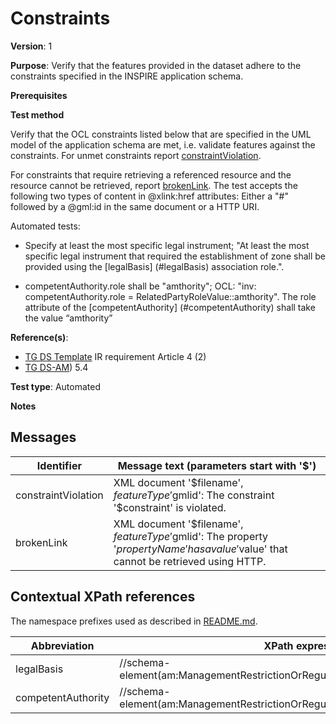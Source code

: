 # Constraints

**Version**: 1

**Purpose**: Verify that the features provided in the dataset adhere to the constraints specified in the INSPIRE application schema.

**Prerequisites**

**Test method**

Verify that the OCL constraints listed below that are specified in the UML model of the application schema are met, i.e. validate features against the constraints. For unmet constraints report [constraintViolation](#constraintViolation). 

For constraints that require retrieving a referenced resource and the resource cannot be retrieved, report [brokenLink](#brokenLink). The test accepts the following two types of content in @xlink:href attributes: Either a "#" followed by a @gml:id in the same document or a HTTP URI.

Automated tests:

* Specify at least the most specific legal instrument; "At least the most specific legal instrument that required the establishment of zone shall be provided using the [legalBasis] (#legalBasis) association role.".

* competentAuthority.role shall be "amthority"; OCL: "inv: competentAuthority.role = RelatedPartyRoleValue::amthority". The role attribute of the [competentAuthority] (#competentAuthority) shall take the value “amthority”

**Reference(s)**: 

* [TG DS Template](http://inspire.ec.europa.eu/id/ats/data-am/3.2/am-as/README#ref_TG_DS_tmpl) IR requirement Article 4 (2)
* [TG DS-AM](http://inspire.ec.europa.eu/id/ats/data-am/3.2/am-as/README#ref_TG_DS_Am)) 5.4

**Test type**: Automated

**Notes** 


## Messages

Identifier  |  Message text (parameters start with '$')
---------------------------------------------------------- | -------------------------------------------------------------------------
constraintViolation <a name="constraintViolation"/>  |  XML document '$filename', $featureType '$gmlid': The constraint '$constraint' is violated.
brokenLink <a name="brokenLink"/>  |  XML document '$filename', $featureType '$gmlid': The property '$propertyName' has a value '$value' that cannot be retrieved using HTTP.

## Contextual XPath references

The namespace prefixes used as described in [README.md](http://inspire.ec.europa.eu/id/ats/data-am/3.2/am-as/README#namespaces).

Abbreviation                                               |  XPath expression
---------------------------------------------------------- | -------------------------------------------------------------------------
legalBasis <a name="legalBasis"></a> 	| 	//schema-element(am:ManagementRestrictionOrRegulationZone)/am:legalBasis
competentAuthority <a name="competentAuthority"></a> 	| 	//schema-element(am:ManagementRestrictionOrRegulationZone)/am:competentAuthority

